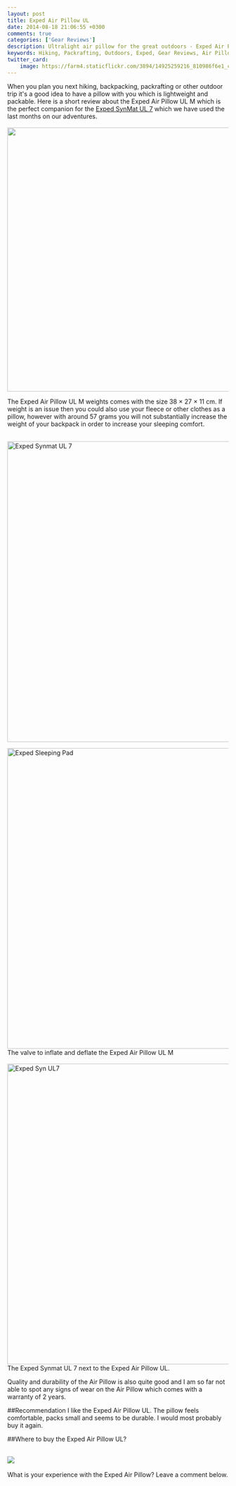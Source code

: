 ```yaml
---
layout: post
title: Exped Air Pillow UL
date: 2014-08-18 21:06:55 +0300
comments: true
categories: ['Gear Reviews']
description: Ultralight air pillow for the great outdoors - Exped Air Pillow UL Review
keywords: Hiking, Packrafting, Outdoors, Exped, Gear Reviews, Air Pillow UL
twitter_card:
    image: https://farm4.staticflickr.com/3894/14925259216_810986f6e1_c.jpg
---
```

When you plan you next hiking, backpacking, packrafting or other outdoor trip it's a good idea to have a pillow with you which is lightweight and packable. Here is a short review about the Exped Air Pillow UL M which is the perfect companion for the <a href="http://hikeventures.com/exped-synmat-ul-7/" target="_self">Exped SynMat UL 7</a> which we have used the last months on our adventures.
<br><br>
<a href="https://www.flickr.com/photos/90204224@N07/14925259216" title="Exped Airpillow"><img src="https://farm4.staticflickr.com/3894/14925259216_ff2d1deb5e_b.jpg" width="600"></a><br>
<!--more--> 
The Exped Air Pillow UL M weights comes with the size 38 × 27 × 11 cm. If weight is an issue then you could also use your fleece or other clothes as a pillow, however with around 57 grams you will not substantially increase the weight of your backpack in order to increase your sleeping comfort.<br><br>

<a href="https://www.flickr.com/photos/90204224@N07/14761636837" title="Exped Synmat UL 7"><img src="https://farm6.staticflickr.com/5568/14761636837_0ebf3870b8_b.jpg" width="1024" height="683" alt="Exped Synmat UL 7"></a><br>

<a href="https://www.flickr.com/photos/90204224@N07/8731238958" title="Exped Sleeping Pad"><img src="https://farm8.staticflickr.com/7447/8731238958_368a02cb61_b.jpg" width="1024" height="683" alt="Exped Sleeping Pad"></a><br>
The valve to inflate and deflate the Exped Air Pillow UL M
<br><br>
<a href="https://www.flickr.com/photos/90204224@N07/8731236714" title="Exped Syn UL7"><img src="https://farm8.staticflickr.com/7459/8731236714_8e68e09370_b.jpg" width="1024" height="683" alt="Exped Syn UL7"></a><br>The Exped Synmat UL 7 next to the Exped Air Pillow UL.<br>

Quality and durability of the Air Pillow is also quite good and I am so far not able to spot any signs of wear on the Air Pillow which comes with a warranty of 2 years.

##Recommendation
I like the Exped Air Pillow UL. The pillow feels comfortable, packs small and seems to be durable. I would most probably buy it again.

##Where to buy the Exped Air Pillow UL?
<script type="text/javascript" src="http://www.avantlink.com/api.php?module=ProductSearch&affiliate_id=125311&website_id=150351&merchant_ids&search_results_sort_order=Retail+Price|asc&output=js&search_results_merchant_limit=1&search_advanced_syntax=1&search_results_options=noheader&search_results_count=1&search_results_layout=list&search_results_fields=|Merchant+Name|Product+Name|Retail+Price&search_term=Exped Air Pillow UL M"></script>
<br>
<a rel="nofollow" href="http://www.amazon.com/gp/product/B005JQHRR4/ref=as_li_tl?ie=UTF8&camp=1789&creative=9325&creativeASIN=B005JQHRR4&linkCode=as2&tag=hikeve-20&linkId=D3DSZNJVPPKVW3AS"><img border="0" src="http://ws-na.amazon-adsystem.com/widgets/q?_encoding=UTF8&ASIN=B005JQHRR4&Format=_SL250_&ID=AsinImage&MarketPlace=US&ServiceVersion=20070822&WS=1&tag=hikeve-20" ></a><img src="http://ir-na.amazon-adsystem.com/e/ir?t=hikeve-20&l=as2&o=1&a=B005JQHRR4" width="1" height="1" border="0" alt="" style="border:none !important; margin:0px !important;" /><br><br>
What is your experience with the Exped Air Pillow? Leave a comment below.
